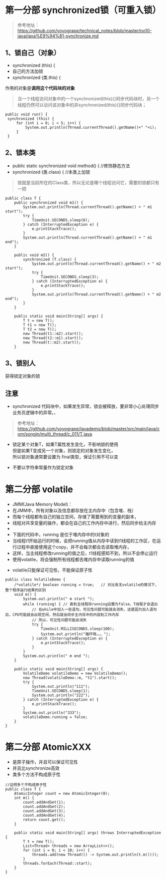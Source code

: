 # 第一分部 synchronized锁（可重入锁）
>参考地址：https://github.com/yoyogrape/technical_notes/blob/master/no10-java/java%E9%94%81-synchronize.md
## 1、锁自己（对象）
* synchronized (this) {
* 自己的方法加锁
* synchronized (类.this) {

作用的对象是**调用这个代码块的对象**

>当一个线程访问对象中的一个synchronized(this){}同步代码块时，另一个线程仍然可以访问该对象中的非synchronized(this){}同步代码块；

```
public void run() {
 synchronized (this) {
     for (int i = 0; i < 5; i++) {
         System.out.println(Thread.currentThread().getName()+" "+i);
     }
 }
```
## 2、锁本类
* public static synchronized void method() {  //修饰静态方法
* synchronized (类.class) { //本类上加锁

>锁就是当前所在的Class类，所以无论是哪个线程访问它，需要的锁都只有一把
```
public class T {
    public synchronized void m1() {
        System.out.println(Thread.currentThread().getName() + " m1 start");
        try {
            TimeUnit.SECONDS.sleep(6);
        } catch (InterruptedException e) {
            e.printStackTrace();
        }
        System.out.println(Thread.currentThread().getName() + " m1 end");
    }

    public void m2() {
        synchronized (T.class) {
            System.out.println(Thread.currentThread().getName() + " m2 start");
            try {
                TimeUnit.SECONDS.sleep(3);
            } catch (InterruptedException e) {
                e.printStackTrace();
            }
            System.out.println(Thread.currentThread().getName() + " m2 end");
        }
    }

    public static void main(String[] args) {
        T t = new T();
        T t1 = new T();
        T t2 = new T();
        new Thread(t1::m2).start();
        new Thread(t2::m1).start();
        new Thread(t::m2).start();
    }
```

## 3、锁别人

获得锁定对象的锁


## 注意
* synchronized 代码块中，如果发生异常，锁会被释放，要非常小心处理同步业务员逻辑中的异常。、
>参考地址：https://github.com/yoyogrape/javademo/blob/master/src/main/java/com/songjn/multi_thread/c_011/T.java

 * 锁定某个对象T，如果T属性发生变化，不影响锁的使用  
 但是如果T变成另一个对象，则锁定的对象发生变化，  
 所以锁对象通常要设置为 final类型，保证引用不可以变
 
 * 不要以字符串常量作为锁定对象

# 第二分部 volatile
 * JMM(Java Memory Model)： 
 * 在JMM中，所有对象以及信息都存放在主内存中（包含堆、栈）
 * 而每个线程都有自己的独立空间，存储了需要用到的变量的副本，
 * 线程对共享变量的操作，都会在自己的工作内存中进行，然后同步给主内存
 * 
 * 下面的代码中，running 是位于堆内存中的t对象的
 * 当线程t1开始运行的时候，会把running值从内存中读到t1线程的工作区，在运行过程中直接使用这个copy，并不会每次都会去读取堆内存，
 * 这样，当主线程修改running的值之后，t1线程感知不到，所以不会停止运行
 * 使用volatile，将会强制所有线程都去堆内存中读取running的值
 >
 * volatile只能保证可见性，不能保证原子性
```
public class VolatileDemo {
    /*volatile*/ boolean running = true;   // 对比有无volatile的情况下，整个程序运行结果的区别
    void m() {
        System.out.println(" m start ");
        while (running) { // 直到主线程将running设置为false，T线程才会退出
            // 在while中加入一些语句，可见性问题可能就会消失，这是因为加入语句后，CPU可能就会出现空闲，然后就会同步主内存中的内容到工作内存
            // 所以，可见性问题可能会消失
            try {
                TimeUnit.MILLISECONDS.sleep(100);
                System.out.println("循环呀。。。");
            } catch (InterruptedException e) {
                e.printStackTrace();
            }
        }
        System.out.println(" m end ");
    }

    public static void main(String[] args) {
        VolatileDemo volatileDemo = new VolatileDemo();
        new Thread(volatileDemo::m, "t1").start();
        try {
            System.out.println("111");
            TimeUnit.SECONDS.sleep(1);
            System.out.println("222");
        } catch (InterruptedException e) {
            e.printStackTrace();
        }
        System.out.println("333");
        volatileDemo.running = false;
    }
}
```
# 第二分部 AtomicXXX
* 是原子操作，并且可以保证可见性
* 并且比synchronize高效
* 类多个方法不构成原子性
```
//证明多个不构成原子性
public class T {
    AtomicInteger count = new AtomicInteger(0);
    int m() {
        count.addAndGet(1);
        count.addAndGet(2);
        count.addAndGet(3);
        count.addAndGet(4);
        return count.get();
    }

    public static void main(String[] args) throws InterruptedException {
        T t = new T();
        List<Thread> threads = new ArrayList<>();
        for (int i = 0; i < 10; i++) {
            threads.add(new Thread(() -> System.out.println(t.m())));
        }
        threads.forEach(Thread::start);
    }
}
```




